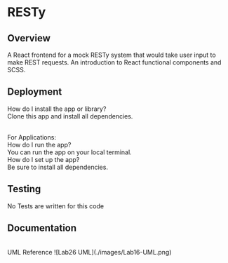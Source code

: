 # RESTy

## Overview

A React frontend for a mock RESTy system that would take user input to make REST requests. An introduction to React functional components and SCSS.

## Deployment

How do I install the app or library?<br/>
Clone this app and install all dependencies.<br/>
<br/>

For Applications:<br/>
How do I run the app?<br/>
You can run the app on your local terminal.<br/>
How do I set up the app?<br/>
Be sure to install all dependencies.<br/>

## Testing

No Tests are written for this code

## Documentation

<br/>
UML Reference
![Lab26 UML](./images/Lab16-UML.png)
